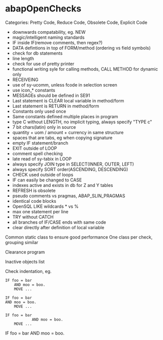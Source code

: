 abapOpenChecks
==============

Categories: Pretty Code, Reduce Code, Obsolete Code, Explicit Code

- downwards compatability, eg. NEW
- magic/intelligent naming standards
- IF inside IF(remove comments, then regex?)
- DATA defintions in top of FORM/method (ordering vs field symbols)
- check for db statements
- line length
- check for use of pretty printer
- functional writing syle for calling methods, CALL METHOD for dynamic only
- RECEIVEING
- use of sy-ucomm, unless fcode in selection screen
- use icon_* constants
- MESSAGEs should be defined in SE91
- Last statement is CLEAR local variable in method/form
- Last statement is RETURN in method/form
- Constants only used once
- Same constants defined multiple places in program
- type C without LENGTH, no implicit typing, always specify "TYPE c"
- 7 bit chars(latin) only in source
- quantity + uom / amount + currency in same structure
- spaces that are tabs, eg when copying signature
- empty IF statement/branch
- EXIT outside of LOOP
- comment spell checking
- late read of sy-tabix in LOOP
- always specify JOIN type in SELECT(INNER, OUTER, LEFT)
- always specify SORT order(ASCENDING, DESCENDING)
- CHECK used outside of loops
- IF can easily be changed to CASE
- indexes active and exists in db for Z and Y tables
- REFRESH is obsolete
- pseudo comments vs pragmas, ABAP\_SLIN\_PRAGMAS
- identical code blocks
- OpenSQL LIKE wildcards * vs %
- max one statement per line
- TRY without CATCH
- all branches of IF/CASE ends with same code
- clear directly after definition of local variable


Common static class to ensure good performance
One class per check, grouping similar

Clearance program

Inactive objects list


Check indentation, eg. 

```
IF foo = bar
    AND moo = boo.
    MOVE ...
  
IF foo = bar
AND moo = boo.
    MOVE ...
	
IF foo = bar
		    AND moo = boo.
    MOVE ...
```

  IF foo = bar
AND moo = boo.

